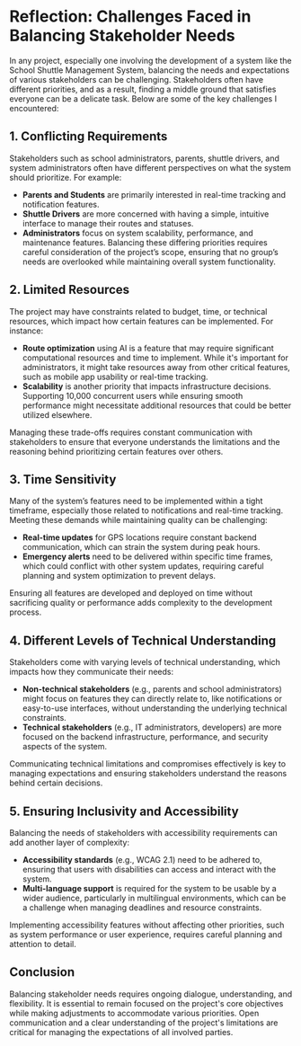 # Reflection: Challenges Faced in Balancing Stakeholder Needs

In any project, especially one involving the development of a system like the School Shuttle Management System, balancing the needs and expectations of various stakeholders can be challenging. Stakeholders often have different priorities, and as a result, finding a middle ground that satisfies everyone can be a delicate task. Below are some of the key challenges I encountered:

## 1. **Conflicting Requirements**
Stakeholders such as school administrators, parents, shuttle drivers, and system administrators often have different perspectives on what the system should prioritize. For example:
- **Parents and Students** are primarily interested in real-time tracking and notification features.
- **Shuttle Drivers** are more concerned with having a simple, intuitive interface to manage their routes and statuses.
- **Administrators** focus on system scalability, performance, and maintenance features.
Balancing these differing priorities requires careful consideration of the project’s scope, ensuring that no group’s needs are overlooked while maintaining overall system functionality.

## 2. **Limited Resources**
The project may have constraints related to budget, time, or technical resources, which impact how certain features can be implemented. For instance:
- **Route optimization** using AI is a feature that may require significant computational resources and time to implement. While it's important for administrators, it might take resources away from other critical features, such as mobile app usability or real-time tracking.
- **Scalability** is another priority that impacts infrastructure decisions. Supporting 10,000 concurrent users while ensuring smooth performance might necessitate additional resources that could be better utilized elsewhere.

Managing these trade-offs requires constant communication with stakeholders to ensure that everyone understands the limitations and the reasoning behind prioritizing certain features over others.

## 3. **Time Sensitivity**
Many of the system’s features need to be implemented within a tight timeframe, especially those related to notifications and real-time tracking. Meeting these demands while maintaining quality can be challenging:
- **Real-time updates** for GPS locations require constant backend communication, which can strain the system during peak hours.
- **Emergency alerts** need to be delivered within specific time frames, which could conflict with other system updates, requiring careful planning and system optimization to prevent delays.

Ensuring all features are developed and deployed on time without sacrificing quality or performance adds complexity to the development process.

## 4. **Different Levels of Technical Understanding**
Stakeholders come with varying levels of technical understanding, which impacts how they communicate their needs:
- **Non-technical stakeholders** (e.g., parents and school administrators) might focus on features they can directly relate to, like notifications or easy-to-use interfaces, without understanding the underlying technical constraints.
- **Technical stakeholders** (e.g., IT administrators, developers) are more focused on the backend infrastructure, performance, and security aspects of the system.

Communicating technical limitations and compromises effectively is key to managing expectations and ensuring stakeholders understand the reasons behind certain decisions.

## 5. **Ensuring Inclusivity and Accessibility**
Balancing the needs of stakeholders with accessibility requirements can add another layer of complexity:
- **Accessibility standards** (e.g., WCAG 2.1) need to be adhered to, ensuring that users with disabilities can access and interact with the system.
- **Multi-language support** is required for the system to be usable by a wider audience, particularly in multilingual environments, which can be a challenge when managing deadlines and resource constraints.

Implementing accessibility features without affecting other priorities, such as system performance or user experience, requires careful planning and attention to detail.

## Conclusion
Balancing stakeholder needs requires ongoing dialogue, understanding, and flexibility. It is essential to remain focused on the project's core objectives while making adjustments to accommodate various priorities. Open communication and a clear understanding of the project's limitations are critical for managing the expectations of all involved parties.

